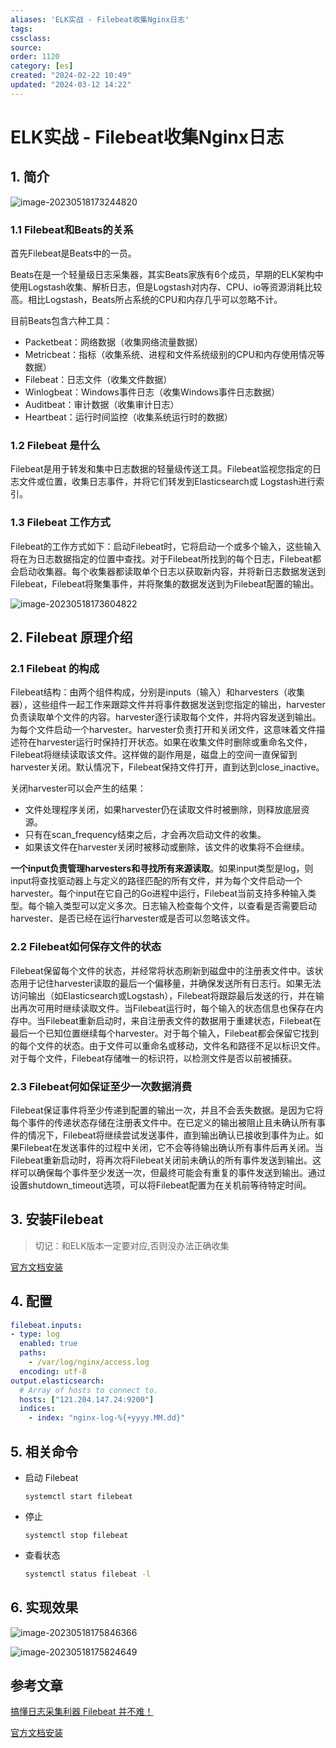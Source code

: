 ```yaml
---
aliases: 'ELK实战 - Filebeat收集Nginx日志'
tags: 
cssclass:
source:
order: 1120
category: [es]
created: "2024-02-22 10:49"
updated: "2024-03-12 14:22"
---
```




# ELK实战 - Filebeat收集Nginx日志



## 1. 简介

![image-20230518173244820](https://cdn.jsdelivr.net/gh/MrJackC/PicGoImages/other/202403121422257.png)

### 1.1 Filebeat和Beats的关系

首先Filebeat是Beats中的一员。

Beats在是一个轻量级日志采集器，其实Beats家族有6个成员，早期的ELK架构中使用Logstash收集、解析日志，但是Logstash对内存、CPU、io等资源消耗比较高。相比Logstash，Beats所占系统的CPU和内存几乎可以忽略不计。

目前Beats包含六种工具：

- Packetbeat：网络数据（收集网络流量数据）
- Metricbeat：指标（收集系统、进程和文件系统级别的CPU和内存使用情况等数据）
- Filebeat：日志文件（收集文件数据）
- Winlogbeat：Windows事件日志（收集Windows事件日志数据）
- Auditbeat：审计数据（收集审计日志）
- Heartbeat：运行时间监控（收集系统运行时的数据）

### 1.2 Filebeat 是什么

Filebeat是用于转发和集中日志数据的轻量级传送工具。Filebeat监视您指定的日志文件或位置，收集日志事件，并将它们转发到Elasticsearch或 Logstash进行索引。

### 1.3 Filebeat 工作方式

Filebeat的工作方式如下：启动Filebeat时，它将启动一个或多个输入，这些输入将在为日志数据指定的位置中查找。对于Filebeat所找到的每个日志，Filebeat都会启动收集器。每个收集器都读取单个日志以获取新内容，并将新日志数据发送到Filebeat，Filebeat将聚集事件，并将聚集的数据发送到为Filebeat配置的输出。

![image-20230518173604822](https://cdn.jsdelivr.net/gh/MrJackC/PicGoImages/other/202403121422297.png)

## 2. Filebeat 原理介绍

### 2.1 Filebeat 的构成

Filebeat结构：由两个组件构成，分别是inputs（输入）和harvesters（收集器），这些组件一起工作来跟踪文件并将事件数据发送到您指定的输出，harvester负责读取单个文件的内容。harvester逐行读取每个文件，并将内容发送到输出。为每个文件启动一个harvester。harvester负责打开和关闭文件，这意味着文件描述符在harvester运行时保持打开状态。如果在收集文件时删除或重命名文件，Filebeat将继续读取该文件。这样做的副作用是，磁盘上的空间一直保留到harvester关闭。默认情况下，Filebeat保持文件打开，直到达到close_inactive。

关闭harvester可以会产生的结果：

- 文件处理程序关闭，如果harvester仍在读取文件时被删除，则释放底层资源。
- 只有在scan_frequency结束之后，才会再次启动文件的收集。
- 如果该文件在harvester关闭时被移动或删除，该文件的收集将不会继续。

**一个input负责管理harvesters和寻找所有来源读取**。如果input类型是log，则input将查找驱动器上与定义的路径匹配的所有文件，并为每个文件启动一个harvester。每个input在它自己的Go进程中运行，Filebeat当前支持多种输入类型。每个输入类型可以定义多次。日志输入检查每个文件，以查看是否需要启动harvester、是否已经在运行harvester或是否可以忽略该文件。

### 2.2 Filebeat如何保存文件的状态

Filebeat保留每个文件的状态，并经常将状态刷新到磁盘中的注册表文件中。该状态用于记住harvester读取的最后一个偏移量，并确保发送所有日志行。如果无法访问输出（如Elasticsearch或Logstash），Filebeat将跟踪最后发送的行，并在输出再次可用时继续读取文件。当Filebeat运行时，每个输入的状态信息也保存在内存中。当Filebeat重新启动时，来自注册表文件的数据用于重建状态，Filebeat在最后一个已知位置继续每个harvester。对于每个输入，Filebeat都会保留它找到的每个文件的状态。由于文件可以重命名或移动，文件名和路径不足以标识文件。对于每个文件，Filebeat存储唯一的标识符，以检测文件是否以前被捕获。

### 2.3 Filebeat何如保证至少一次数据消费

Filebeat保证事件将至少传递到配置的输出一次，并且不会丢失数据。是因为它将每个事件的传递状态存储在注册表文件中。在已定义的输出被阻止且未确认所有事件的情况下，Filebeat将继续尝试发送事件，直到输出确认已接收到事件为止。如果Filebeat在发送事件的过程中关闭，它不会等待输出确认所有事件后再关闭。当Filebeat重新启动时，将再次将Filebeat关闭前未确认的所有事件发送到输出。这样可以确保每个事件至少发送一次，但最终可能会有重复的事件发送到输出。通过设置shutdown_timeout选项，可以将Filebeat配置为在关机前等待特定时间。

## 3. 安装Filebeat

>切记：和ELK版本一定要对应,否则没办法正确收集

[官方文档安装](https://www.elastic.co/guide/en/beats/filebeat/7.17/setup-repositories.html#_yum)

## 4. 配置

```yml
filebeat.inputs:
- type: log
  enabled: true
  paths:
    - /var/log/nginx/access.log
  encoding: utf-8
output.elasticsearch:
  # Array of hosts to connect to.
  hosts: ["121.204.147.24:9200"]
  indices:
    - index: "nginx-log-%{+yyyy.MM.dd}"
```

## 5. 相关命令

- 启动 Filebeat

  ```
  systemctl start filebeat
  ```

- 停止

  ```
  systemctl stop filebeat
  ```

- 查看状态

  ```bash
  systemctl status filebeat -l
  ```

## 6. 实现效果

![image-20230518175846366](https://cdn.jsdelivr.net/gh/MrJackC/PicGoImages/other/202403121422332.png)

![image-20230518175824649](https://cdn.jsdelivr.net/gh/MrJackC/PicGoImages/other/202403121422364.png)

## 参考文章

[搞懂日志采集利器 Filebeat 并不难！](https://segmentfault.com/a/1190000039410506)

[官方文档安装](https://www.elastic.co/guide/en/beats/filebeat/7.17/setup-repositories.html#_yum)

